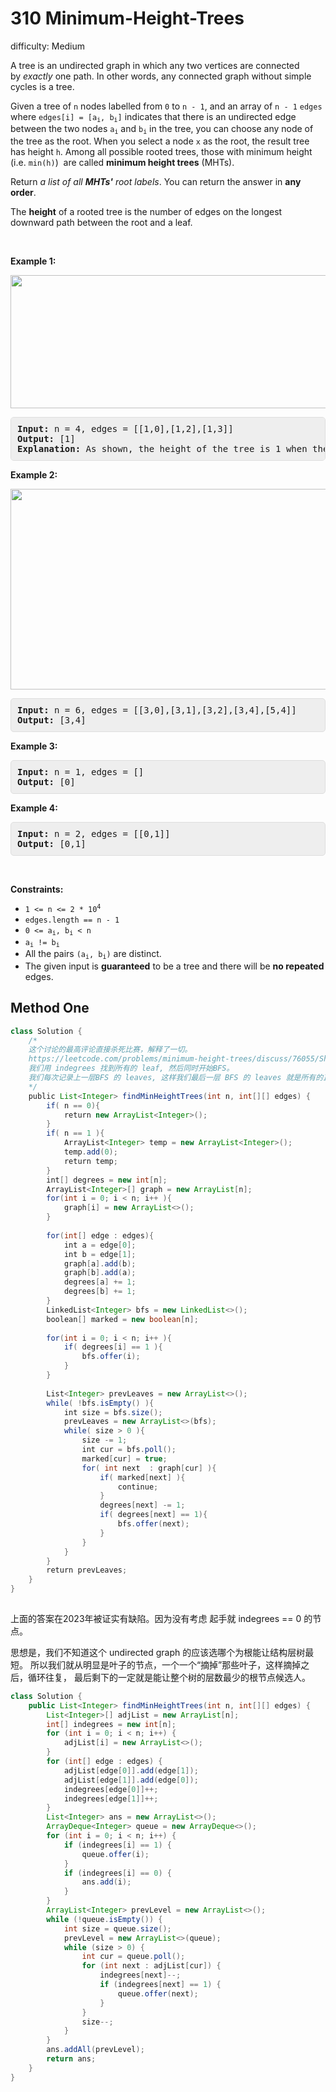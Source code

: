 # 310 Minimum-Height-Trees 
 
difficulty: Medium 
 
<style>
        section pre{
          background-color: #eee;
          border: 1px solid #ddd;
          padding:10px;
          border-radius: 5px;
        }
      </style>
<section>
<div><p>A tree is an undirected graph in which any two vertices are connected by&nbsp;<i>exactly</i>&nbsp;one path. In other words, any connected graph without simple cycles is a tree.</p>
<p>Given a tree of <code>n</code> nodes&nbsp;labelled from <code>0</code> to <code>n - 1</code>, and an array of&nbsp;<code>n - 1</code>&nbsp;<code>edges</code> where <code>edges[i] = [a<sub>i</sub>, b<sub>i</sub>]</code> indicates that there is an undirected edge between the two nodes&nbsp;<code>a<sub>i</sub></code> and&nbsp;<code>b<sub>i</sub></code> in the tree,&nbsp;you can choose any node of the tree as the root. When you select a node <code>x</code> as the root, the result tree has height <code>h</code>. Among all possible rooted trees, those with minimum height (i.e. <code>min(h)</code>)&nbsp; are called <strong>minimum height trees</strong> (MHTs).</p>
<p>Return <em>a list of all <strong>MHTs'</strong> root labels</em>.&nbsp;You can return the answer in <strong>any order</strong>.</p>
<p>The <strong>height</strong> of a rooted tree is the number of edges on the longest downward path between the root and a leaf.</p>
<p>&nbsp;</p>
<p><strong>Example 1:</strong></p>
<img alt="" src="https://assets.leetcode.com/uploads/2020/09/01/e1.jpg" style="width: 800px; height: 213px;">
<pre><strong>Input:</strong> n = 4, edges = [[1,0],[1,2],[1,3]]
<strong>Output:</strong> [1]
<strong>Explanation:</strong> As shown, the height of the tree is 1 when the root is the node with label 1 which is the only MHT.
</pre>
<p><strong>Example 2:</strong></p>
<img alt="" src="https://assets.leetcode.com/uploads/2020/09/01/e2.jpg" style="width: 800px; height: 321px;">
<pre><strong>Input:</strong> n = 6, edges = [[3,0],[3,1],[3,2],[3,4],[5,4]]
<strong>Output:</strong> [3,4]
</pre>
<p><strong>Example 3:</strong></p>
<pre><strong>Input:</strong> n = 1, edges = []
<strong>Output:</strong> [0]
</pre>
<p><strong>Example 4:</strong></p>
<pre><strong>Input:</strong> n = 2, edges = [[0,1]]
<strong>Output:</strong> [0,1]
</pre>
<p>&nbsp;</p>
<p><strong>Constraints:</strong></p>
<ul>
	<li><code>1 &lt;= n &lt;= 2 * 10<sup>4</sup></code></li>
	<li><code>edges.length == n - 1</code></li>
	<li><code>0 &lt;= a<sub>i</sub>, b<sub>i</sub> &lt; n</code></li>
	<li><code>a<sub>i</sub> != b<sub>i</sub></code></li>
	<li>All the pairs <code>(a<sub>i</sub>, b<sub>i</sub>)</code> are distinct.</li>
	<li>The given input is <strong>guaranteed</strong> to be a tree and there will be <strong>no repeated</strong> edges.</li>
</ul>
</div></section>
 
 ## Method One 
 
``` Java
class Solution {
    /*
    这个讨论的最高评论直接杀死比赛，解释了一切。
    https://leetcode.com/problems/minimum-height-trees/discuss/76055/Share-some-thoughts
    我们用 indegrees 找到所有的 leaf, 然后同时开始BFS。
    我们每次记录上一层BFS 的 leaves, 这样我们最后一层 BFS 的 leaves 就是所有的正确答案了。
    */
    public List<Integer> findMinHeightTrees(int n, int[][] edges) {
        if( n == 0){
            return new ArrayList<Integer>();
        }
        if( n == 1 ){
            ArrayList<Integer> temp = new ArrayList<Integer>();
            temp.add(0);
            return temp;
        }
        int[] degrees = new int[n];
        ArrayList<Integer>[] graph = new ArrayList[n];
        for(int i = 0; i < n; i++ ){
            graph[i] = new ArrayList<>();
        }
        
        for(int[] edge : edges){
            int a = edge[0];
            int b = edge[1];
            graph[a].add(b);
            graph[b].add(a);
            degrees[a] += 1;
            degrees[b] += 1;
        }
        LinkedList<Integer> bfs = new LinkedList<>();
        boolean[] marked = new boolean[n];
        
        for(int i = 0; i < n; i++ ){
            if( degrees[i] == 1 ){
                bfs.offer(i);
            }
        }
        
        List<Integer> prevLeaves = new ArrayList<>();
        while( !bfs.isEmpty() ){
            int size = bfs.size();
            prevLeaves = new ArrayList<>(bfs);
            while( size > 0 ){
                size -= 1;
                int cur = bfs.poll();
                marked[cur] = true;
                for( int next  : graph[cur] ){
                    if( marked[next] ){
                        continue;
                    }
                    degrees[next] -= 1;
                    if( degrees[next] == 1){
                        bfs.offer(next);
                    }
                }
            }            
        }
        return prevLeaves;
    }
}
​
```


上面的答案在2023年被证实有缺陷。因为没有考虑 起手就 indegrees == 0 的节点。

思想是，我们不知道这个 undirected graph 的应该选哪个为根能让结构层树最短。
所以我们就从明显是叶子的节点，一个一个“摘掉”那些叶子，这样摘掉之后，循环往复，
最后剩下的一定就是能让整个树的层数最少的根节点候选人。

```java
class Solution {
    public List<Integer> findMinHeightTrees(int n, int[][] edges) {
        List<Integer>[] adjList = new ArrayList[n];
        int[] indegrees = new int[n];
        for (int i = 0; i < n; i++) {
            adjList[i] = new ArrayList<>();
        }
        for (int[] edge : edges) {
            adjList[edge[0]].add(edge[1]);
            adjList[edge[1]].add(edge[0]);
            indegrees[edge[0]]++;
            indegrees[edge[1]]++;
        }
        List<Integer> ans = new ArrayList<>();
        ArrayDeque<Integer> queue = new ArrayDeque<>();
        for (int i = 0; i < n; i++) {
            if (indegrees[i] == 1) {
                queue.offer(i);
            }
            if (indegrees[i] == 0) {
                ans.add(i);
            }
        }
        ArrayList<Integer> prevLevel = new ArrayList<>();
        while (!queue.isEmpty()) {
            int size = queue.size();
            prevLevel = new ArrayList<>(queue);
            while (size > 0) {
                int cur = queue.poll();
                for (int next : adjList[cur]) {
                    indegrees[next]--;
                    if (indegrees[next] == 1) {
                        queue.offer(next);
                    }
                }
                size--;
            }
        }
        ans.addAll(prevLevel);
        return ans;
    }
}
```
